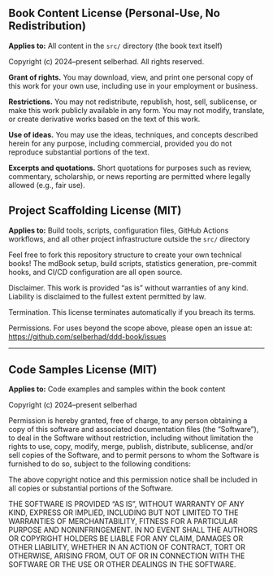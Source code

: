 ## Book Content License (Personal-Use, No Redistribution)

**Applies to:** All content in the `src/` directory (the book text itself)

Copyright (c) 2024–present selberhad. All rights reserved.

**Grant of rights.** You may download, view, and print one personal copy of this work for your own use, including use in your employment or business.

**Restrictions.** You may not redistribute, republish, host, sell, sublicense, or make this work publicly available in any form. You may not modify, translate, or create derivative works based on the text of this work.

**Use of ideas.** You may use the ideas, techniques, and concepts described herein for any purpose, including commercial, provided you do not reproduce substantial portions of the text.

**Excerpts and quotations.** Short quotations for purposes such as review, commentary, scholarship, or news reporting are permitted where legally allowed (e.g., fair use).

## Project Scaffolding License (MIT)

**Applies to:** Build tools, scripts, configuration files, GitHub Actions workflows, and all other project infrastructure outside the `src/` directory

Feel free to fork this repository structure to create your own technical books! The mdBook setup, build scripts, statistics generation, pre-commit hooks, and CI/CD configuration are all open source.

Disclaimer. This work is provided “as is” without warranties of any kind. Liability is disclaimed to the fullest extent permitted by law.

Termination. This license terminates automatically if you breach its terms.

Permissions. For uses beyond the scope above, please open an issue at: https://github.com/selberhad/ddd-book/issues

---

## Code Samples License (MIT)

**Applies to:** Code examples and samples within the book content

Copyright (c) 2024–present selberhad

Permission is hereby granted, free of charge, to any person obtaining a copy
of this software and associated documentation files (the “Software”), to deal
in the Software without restriction, including without limitation the rights
to use, copy, modify, merge, publish, distribute, sublicense, and/or sell
copies of the Software, and to permit persons to whom the Software is
furnished to do so, subject to the following conditions:

The above copyright notice and this permission notice shall be included in all
copies or substantial portions of the Software.

THE SOFTWARE IS PROVIDED “AS IS”, WITHOUT WARRANTY OF ANY KIND, EXPRESS OR
IMPLIED, INCLUDING BUT NOT LIMITED TO THE WARRANTIES OF MERCHANTABILITY,
FITNESS FOR A PARTICULAR PURPOSE AND NONINFRINGEMENT. IN NO EVENT SHALL THE
AUTHORS OR COPYRIGHT HOLDERS BE LIABLE FOR ANY CLAIM, DAMAGES OR OTHER
LIABILITY, WHETHER IN AN ACTION OF CONTRACT, TORT OR OTHERWISE, ARISING FROM,
OUT OF OR IN CONNECTION WITH THE SOFTWARE OR THE USE OR OTHER DEALINGS IN THE
SOFTWARE.

